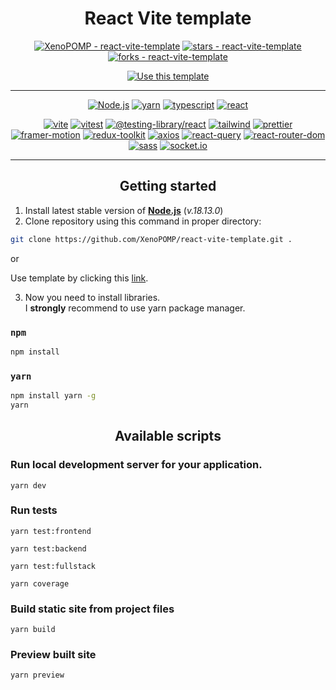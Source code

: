 <h1 align='center'>React Vite template</h1>

<p align='center'>
<a href="https://github.com/XenoPOMP/react-vite-template" title="Go to GitHub repo"><img src="https://img.shields.io/static/v1?label=XenoPOMP&message=react-vite-template&color=blue&logo=github" alt="XenoPOMP - react-vite-template"></a>
<a href="https://github.com/XenoPOMP/react-vite-template"><img src="https://img.shields.io/github/stars/XenoPOMP/react-vite-template?style=social" alt="stars - react-vite-template"></a>
<a href="https://github.com/XenoPOMP/react-vite-template"><img src="https://img.shields.io/github/forks/XenoPOMP/react-vite-template?style=social" alt="forks - react-vite-template"></a>
</p>

<p align='center'>
<a href="https://github.com/XenoPOMP/react-vite-template/generate"><img src="https://img.shields.io/badge/Generate-Use_this_template-2ea44f?style=for-the-badge" alt="Use this template"></a>
</p>
<hr>

<p align="center">
<a href="https://nodejs.org/en"><img src="https://img.shields.io/static/v1?label=&message=Node.js&color=%23339933&style=for-the-badge&logo=Node.js&logoColor=white" alt="Node.js"></a>
<a href="https://yarnpkg.com/"><img src="https://img.shields.io/static/v1?label=&message=yarn&color=%232C8EBB&style=for-the-badge&logo=yarn&logoColor=white" alt="yarn"></a>
<a href="https://www.typescriptlang.org/"><img src="https://img.shields.io/static/v1?label=&message=typescript&color=%233178C6&style=for-the-badge&logo=typescript&logoColor=white" alt="typescript"></a>
<a href="https://react.dev/"><img src="https://img.shields.io/static/v1?label=&message=react&color=%2361DAFB&style=for-the-badge&logo=react&logoColor=black" alt="react"></a>
</p>

<p align="center">
<a href="https://vitejs.dev/"><img src="https://img.shields.io/static/v1?label=&message=vite&color=%23646CFF&logo=Vite&logoColor=white" alt="vite"></a>
<a href="https://vitest.dev/"><img src="https://img.shields.io/static/v1?label=&message=vitest&color=%236E9F18&logo=Vitest&logoColor=yellow" alt="vitest"></a>
<a href="https://testing-library.com/docs/react-testing-library/intro/"><img src="https://img.shields.io/static/v1?label=&message=%40testing-library%2Freact&color=%23E33332&logo=Testing+Library&logoColor=white" alt="@testing-library/react"></a>
<a href="https://tailwindcss.com"><img src="https://img.shields.io/static/v1?label=&message=tailwind&color=%2306B6D4&logo=tailwindcss&logoColor=white" alt="tailwind"></a>
<a href="https://prettier.io/"><img src="https://img.shields.io/static/v1?label=&message=prettier&color=1A2B34&logo=prettier&logoColor=F7BA3E" alt="prettier"></a>
<a href="https://www.framer.com/motion/"><img src="https://img.shields.io/static/v1?label=&message=framer-motion&color=%230055FF&logo=Framer&logoColor=black" alt="framer-motion"></a>
<a href="https://redux-toolkit.js.org/"><img src="https://img.shields.io/static/v1?label=&message=redux-toolkit&color=%23764ABC&logo=Redux&logoColor=wite" alt="redux-toolkit"></a>
<a href="https://axios-http.com/"><img src="https://img.shields.io/static/v1?label=&message=axios&color=%235A29E4&logo=axios&logoColor=white" alt="axios"></a>
<a href="https://react-query-v3.tanstack.com/"><img src="https://img.shields.io/static/v1?label=&message=react-query&color=%23FF4154&logo=React+Query&logoColor=002C4B" alt="react-query"></a>
<a href="https://reactrouter.com/en/main"><img src="https://img.shields.io/static/v1?label=&message=react-router-dom&color=%23CA4245&logo=React+Router&logoColor=white" alt="react-router-dom"></a>
<a href="https://sass-lang.com/"><img src="https://img.shields.io/static/v1?label=&message=sass&color=%23CC6699&logo=sass&logoColor=white" alt="sass"></a>
<a href="https://socket.io"><img src="https://img.shields.io/static/v1?label=&message=socket.io&color=%23010101&logo=socketdotio" alt="socket.io"></a>
</p>

<hr>

<h2 align="center">Getting started</h2>

1. Install latest stable version of [**Node.js**](https://nodejs.org/dist/v18.13.0/node-v18.13.0-x64.msi) (_v.18.13.0_)
2. Clone repository using this command in proper directory:

```bash
git clone https://github.com/XenoPOMP/react-vite-template.git .
```

or

Use template by clicking this [link](https://github.com/XenoPOMP/react-vite-template/generate).

3. Now you need to install libraries. <br>
I **strongly** recommend to use yarn package manager.

### ``npm``
```bash
npm install
```

### ``yarn``
```bash
npm install yarn -g
yarn
```

<h2 align="center">Available scripts</h2>

### Run local development server for your application.

```yarn
yarn dev
```

### Run tests

```yarn
yarn test:frontend
```

```yarn
yarn test:backend
```

```yarn
yarn test:fullstack
```

```yarn
yarn coverage
```

### Build static site from project files

```yarn
yarn build
```

### Preview built site

```yarn
yarn preview
```